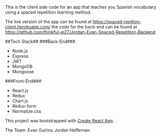 This is the client side code for an app that teaches you Spanish vocabulary using a spaced repetition learning method.

The live version of the app can be found at https://spaced-repition-client.herokuapp.com/
the code for the back-end can be found at https://github.com/thinkful-ei27/Jordan-Evan-Spaced-Repetition-Backend

##Tech Stack##
###Back-End###
 - Node.js
 - Express
 - JWT
 - MongoDB
 - Mongoose

 ###Front-End###
  - React.js
  - Redux
  - Chart.js
  - Redux-form
  - Normalize.css

This project was bootstrapped with [Create React App](https://github.com/facebookincubator/create-react-app).

The Team:
Evan Guirino
Jordan Heffernan
